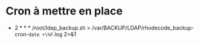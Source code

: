 # Cron à mettre en place
* 2 * * * /root/ldap_backup.sh > /var/BACKUP/LDAP/rhodecode_backup-cron-`date +\%F`.log 2>&1
